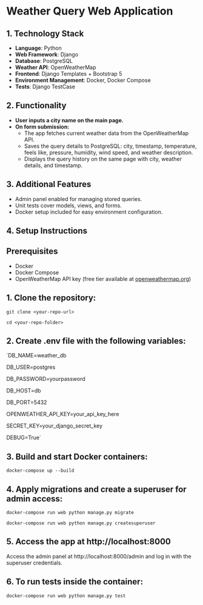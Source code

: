 # Weather Query Web Application

## 1. Technology Stack
- **Language**: Python  
- **Web Framework**: Django  
- **Database**: PostgreSQL  
- **Weather API**: OpenWeatherMap
- **Frontend**: Django Templates + Bootstrap 5  
- **Environment Management**: Docker, Docker Compose
- **Tests**: Django TestCase 

## 2. Functionality
- **User inputs a city name on the main page.**
- **On form submission:**
  - The app fetches current weather data from the OpenWeatherMap API.
  - Saves the query details to PostgreSQL: city, timestamp, temperature, feels like, pressure, humidity, wind speed, and weather description.
  - Displays the query history on the same page with city, weather details, and timestamp.

## 3. Additional Features
- Admin panel enabled for managing stored queries.
- Unit tests cover models, views, and forms.
- Docker setup included for easy environment configuration.

## 4. Setup Instructions

## Prerequisites
- Docker
- Docker Compose
- OpenWeatherMap API key (free tier available at [openweathermap.org](https://openweathermap.org/))

## 1. Clone the repository:
`git clone <your-repo-url>`

`cd <your-repo-folder>`

## 2. Create .env file with the following variables:
`DB_NAME=weather_db

DB_USER=postgres

DB_PASSWORD=yourpassword

DB_HOST=db

DB_PORT=5432

OPENWEATHER_API_KEY=your_api_key_here

SECRET_KEY=your_django_secret_key

DEBUG=True`

## 3. Build and start Docker containers:

`docker-compose up --build`

## 4. Apply migrations and create a superuser for admin access:

`docker-compose run web python manage.py migrate`

`docker-compose run web python manage.py createsuperuser`

## 5. Access the app at http://localhost:8000
Access the admin panel at http://localhost:8000/admin and log in with the superuser credentials.

## 6. To run tests inside the container:
`docker-compose run web python manage.py test`
